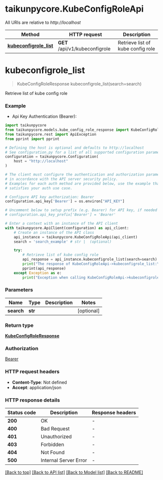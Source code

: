 # taikunpycore.KubeConfigRoleApi

All URIs are relative to *http://localhost*

Method | HTTP request | Description
------------- | ------------- | -------------
[**kubeconfigrole_list**](KubeConfigRoleApi.md#kubeconfigrole_list) | **GET** /api/v1/kubeconfigrole | Retrieve list of kube config role


# **kubeconfigrole_list**
> KubeConfigRoleResponse kubeconfigrole_list(search=search)

Retrieve list of kube config role

### Example

* Api Key Authentication (Bearer):

```python
import taikunpycore
from taikunpycore.models.kube_config_role_response import KubeConfigRoleResponse
from taikunpycore.rest import ApiException
from pprint import pprint

# Defining the host is optional and defaults to http://localhost
# See configuration.py for a list of all supported configuration parameters.
configuration = taikunpycore.Configuration(
    host = "http://localhost"
)

# The client must configure the authentication and authorization parameters
# in accordance with the API server security policy.
# Examples for each auth method are provided below, use the example that
# satisfies your auth use case.

# Configure API key authorization: Bearer
configuration.api_key['Bearer'] = os.environ["API_KEY"]

# Uncomment below to setup prefix (e.g. Bearer) for API key, if needed
# configuration.api_key_prefix['Bearer'] = 'Bearer'

# Enter a context with an instance of the API client
with taikunpycore.ApiClient(configuration) as api_client:
    # Create an instance of the API class
    api_instance = taikunpycore.KubeConfigRoleApi(api_client)
    search = 'search_example' # str |  (optional)

    try:
        # Retrieve list of kube config role
        api_response = api_instance.kubeconfigrole_list(search=search)
        print("The response of KubeConfigRoleApi->kubeconfigrole_list:\n")
        pprint(api_response)
    except Exception as e:
        print("Exception when calling KubeConfigRoleApi->kubeconfigrole_list: %s\n" % e)
```



### Parameters


Name | Type | Description  | Notes
------------- | ------------- | ------------- | -------------
 **search** | **str**|  | [optional] 

### Return type

[**KubeConfigRoleResponse**](KubeConfigRoleResponse.md)

### Authorization

[Bearer](../README.md#Bearer)

### HTTP request headers

 - **Content-Type**: Not defined
 - **Accept**: application/json

### HTTP response details

| Status code | Description | Response headers |
|-------------|-------------|------------------|
**200** | OK |  -  |
**400** | Bad Request |  -  |
**401** | Unauthorized |  -  |
**403** | Forbidden |  -  |
**404** | Not Found |  -  |
**500** | Internal Server Error |  -  |

[[Back to top]](#) [[Back to API list]](../README.md#documentation-for-api-endpoints) [[Back to Model list]](../README.md#documentation-for-models) [[Back to README]](../README.md)

